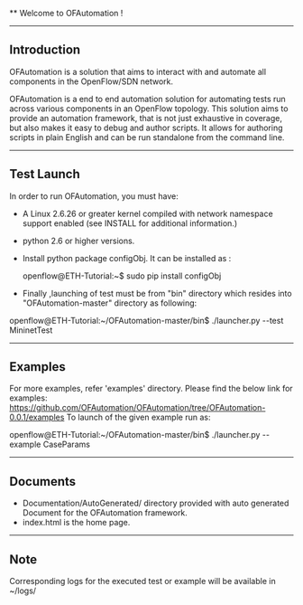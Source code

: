 ** Welcome to OFAutomation !

-------------
Introduction
-------------
OFAutomation is a solution that aims to interact with and automate all 
components in the OpenFlow/SDN network.

OFAutomation is a end to end automation solution for automating tests 
run across various components in an OpenFlow topology. This solution 
aims to provide an automation framework, that is not just exhaustive in
coverage, but also makes it easy to debug and author scripts. 
It allows for authoring scripts in plain English and can be run standalone
from the command line.

------------
Test Launch
------------

In order to run OFAutomation, you must have:

* A Linux 2.6.26 or greater kernel compiled with network namespace support 
  enabled (see INSTALL for additional information.)

* python 2.6 or higher versions.

* Install python package configObj. It can be installed as :

     openflow@ETH-Tutorial:~$ sudo pip install configObj

* Finally ,launching of test must be from "bin" directory which
  resides into "OFAutomation-master" directory as following:

openflow@ETH-Tutorial:~/OFAutomation-master/bin$ ./launcher.py --test MininetTest

--------
Examples
--------
For more examples, refer 'examples' directory.
Please find the below link for examples:
     https://github.com/OFAutomation/OFAutomation/tree/OFAutomation-0.0.1/examples
To launch of the given example run as:

openflow@ETH-Tutorial:~/OFAutomation-master/bin$ ./launcher.py --example CaseParams   
     
     

---------
Documents
--------- 
* Documentation/AutoGenerated/ directory provided with auto generated Document 
  for the OFAutomation framework.
* index.html is the home page.

-------
 Note
-------
Corresponding logs for the executed test or example will be available in ~/logs/

